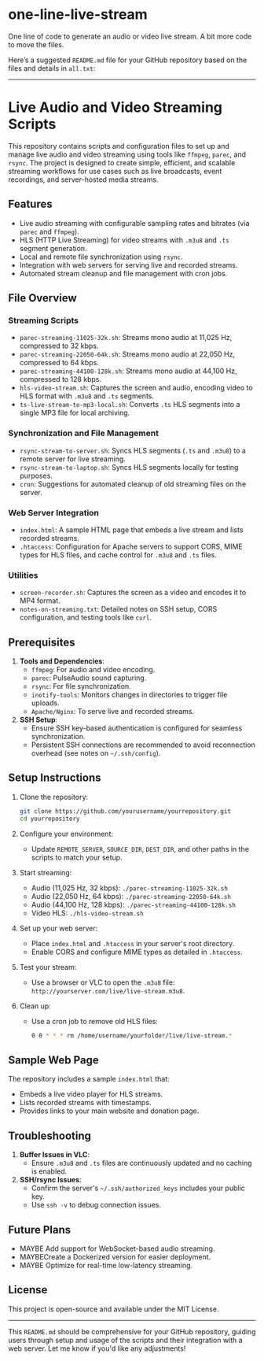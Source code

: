 # one-line-live-stream
One line of code to generate an audio or video live stream. A bit more code to move the files.

Here’s a suggested `README.md` file for your GitHub repository based on the files and details in `all.txt`:

---

# Live Audio and Video Streaming Scripts

This repository contains scripts and configuration files to set up and manage live audio and video streaming using tools like `ffmpeg`, `parec`, and `rsync`. The project is designed to create simple, efficient, and scalable streaming workflows for use cases such as live broadcasts, event recordings, and server-hosted media streams.

## Features
- Live audio streaming with configurable sampling rates and bitrates (via `parec` and `ffmpeg`).
- HLS (HTTP Live Streaming) for video streams with `.m3u8` and `.ts` segment generation.
- Local and remote file synchronization using `rsync`.
- Integration with web servers for serving live and recorded streams.
- Automated stream cleanup and file management with cron jobs.

## File Overview

### Streaming Scripts
- `parec-streaming-11025-32k.sh`: Streams mono audio at 11,025 Hz, compressed to 32 kbps.
- `parec-streaming-22050-64k.sh`: Streams mono audio at 22,050 Hz, compressed to 64 kbps.
- `parec-streaming-44100-128k.sh`: Streams mono audio at 44,100 Hz, compressed to 128 kbps.
- `hls-video-stream.sh`: Captures the screen and audio, encoding video to HLS format with `.m3u8` and `.ts` segments.
- `ts-live-stream-to-mp3-local.sh`: Converts `.ts` HLS segments into a single MP3 file for local archiving.

### Synchronization and File Management
- `rsync-stream-to-server.sh`: Syncs HLS segments (`.ts` and `.m3u8`) to a remote server for live streaming.
- `rsync-stream-to-laptop.sh`: Syncs HLS segments locally for testing purposes.
- `cron`: Suggestions for automated cleanup of old streaming files on the server.

### Web Server Integration
- `index.html`: A sample HTML page that embeds a live stream and lists recorded streams.
- `.htaccess`: Configuration for Apache servers to support CORS, MIME types for HLS files, and cache control for `.m3u8` and `.ts` files.

### Utilities
- `screen-recorder.sh`: Captures the screen as a video and encodes it to MP4 format.
- `notes-on-streaming.txt`: Detailed notes on SSH setup, CORS configuration, and testing tools like `curl`.

## Prerequisites
1. **Tools and Dependencies**:
   - `ffmpeg`: For audio and video encoding.
   - `parec`: PulseAudio sound capturing.
   - `rsync`: For file synchronization.
   - `inotify-tools`: Monitors changes in directories to trigger file uploads.
   - `Apache/Nginx`: To serve live and recorded streams.
2. **SSH Setup**:
   - Ensure SSH key-based authentication is configured for seamless synchronization.
   - Persistent SSH connections are recommended to avoid reconnection overhead (see notes on `~/.ssh/config`).

## Setup Instructions
1. Clone the repository:
   ```bash
   git clone https://github.com/yourusername/yourrepository.git
   cd yourrepository
   ```

2. Configure your environment:
   - Update `REMOTE_SERVER`, `SOURCE_DIR`, `DEST_DIR`, and other paths in the scripts to match your setup.

3. Start streaming:
   - Audio (11,025 Hz, 32 kbps): `./parec-streaming-11025-32k.sh`
   - Audio (22,050 Hz, 64 kbps): `./parec-streaming-22050-64k.sh`
   - Audio (44,100 Hz, 128 kbps): `./parec-streaming-44100-128k.sh`
   - Video HLS: `./hls-video-stream.sh`

4. Set up your web server:
   - Place `index.html` and `.htaccess` in your server's root directory.
   - Enable CORS and configure MIME types as detailed in `.htaccess`.

5. Test your stream:
   - Use a browser or VLC to open the `.m3u8` file: `http://yourserver.com/live/live-stream.m3u8`.

6. Clean up:
   - Use a cron job to remove old HLS files:
     ```bash
     0 0 * * * rm /home/username/yourfolder/live/live-stream.*
     ```

## Sample Web Page
The repository includes a sample `index.html` that:
- Embeds a live video player for HLS streams.
- Lists recorded streams with timestamps.
- Provides links to your main website and donation page.

## Troubleshooting
1. **Buffer Issues in VLC**:
   - Ensure `.m3u8` and `.ts` files are continuously updated and no caching is enabled.
2. **SSH/rsync Issues**:
   - Confirm the server's `~/.ssh/authorized_keys` includes your public key.
   - Use `ssh -v` to debug connection issues.

## Future Plans
- MAYBE Add support for WebSocket-based audio streaming.
- MAYBECreate a Dockerized version for easier deployment.
- MAYBE Optimize for real-time low-latency streaming.

## License
This project is open-source and available under the MIT License.

---

This `README.md` should be comprehensive for your GitHub repository, guiding users through setup and usage of the scripts and their integration with a web server. Let me know if you'd like any adjustments!
